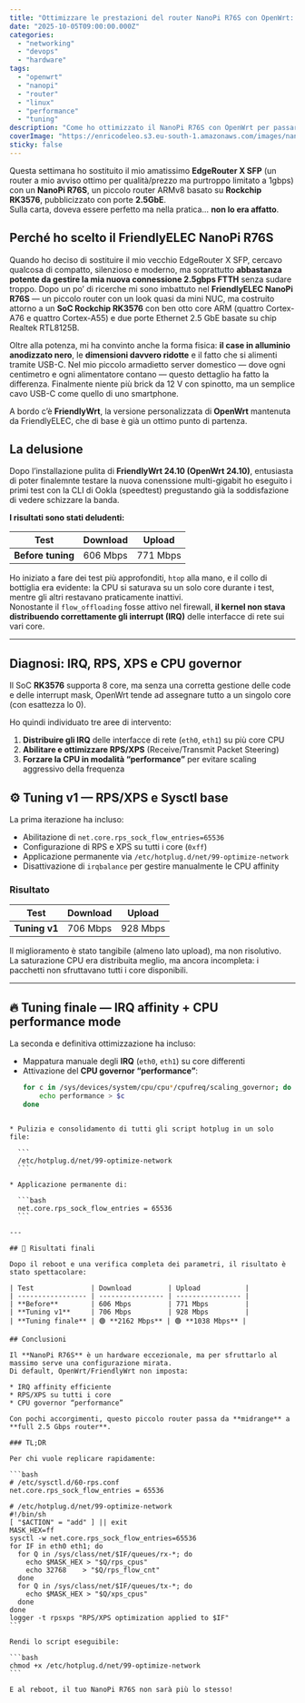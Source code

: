 ```yaml
---
title: "Ottimizzare le prestazioni del router NanoPi R76S con OpenWrt: da 600 Mbps a oltre 2 Gbps"
date: "2025-10-05T09:00:00.000Z"
categories:
  - "networking"
  - "devops"
  - "hardware"
tags:
  - "openwrt"
  - "nanopi"
  - "router"
  - "linux"
  - "performance"
  - "tuning"
description: "Come ho ottimizzato il NanoPi R76S con OpenWrt per passare da 600 Mbps a oltre 2 Gbps reali, sistemando IRQ, RPS/XPS e CPU governor per sfruttare al massimo il SoC Rockchip RK3576."
coverImage: "https://enricodeleo.s3.eu-south-1.amazonaws.com/images/nanopi-r76s-performance.jpg"
sticky: false
---
```


Questa settimana ho sostituito il mio amatissimo **EdgeRouter X SFP** (un router a mio avviso ottimo per qualità/prezzo ma purtroppo limitato a 1gbps) 
con un **NanoPi R76S**, un piccolo router ARMv8 basato su **Rockchip RK3576**, pubblicizzato con porte **2.5GbE**.  
Sulla carta, doveva essere perfetto ma nella pratica… **non lo era affatto**.

## Perché ho scelto il FriendlyELEC NanoPi R76S

Quando ho deciso di sostituire il mio vecchio EdgeRouter X SFP, cercavo qualcosa di compatto, silenzioso e moderno, ma soprattutto **abbastanza potente da gestire la mia nuova connessione 2.5gbps FTTH** senza sudare troppo.
Dopo un po’ di ricerche mi sono imbattuto nel **FriendlyELEC NanoPi R76S** — un piccolo router con un look quasi da mini NUC, ma costruito attorno a un **SoC Rockchip RK3576** con ben otto core ARM (quattro Cortex-A76 e quattro Cortex-A55) e due porte Ethernet 2.5 GbE basate su chip Realtek RTL8125B.

Oltre alla potenza, mi ha convinto anche la forma fisica: **il case in alluminio anodizzato nero**, le **dimensioni davvero ridotte** e il fatto che si alimenti tramite USB-C.
Nel mio piccolo armadietto server domestico — dove ogni centimetro e ogni alimentatore contano — questo dettaglio ha fatto la differenza.
Finalmente niente più brick da 12 V con spinotto, ma un semplice cavo USB-C come quello di uno smartphone.

A bordo c’è **FriendlyWrt**, la versione personalizzata di **OpenWrt** mantenuta da FriendlyELEC, che di base è già un ottimo punto di partenza.

## La delusione

Dopo l’installazione pulita di **FriendlyWrt 24.10 (OpenWrt 24.10)**, entusiasta di poter finalemnte testare la nuova conenssione multi-gigabit 
ho eseguito i primi test con la CLI di Ookla (speedtest) pregustando già la soddisfazione di vedere schizzare la banda.

**I risultati sono stati deludenti:**

| Test | Download | Upload |
|------|-----------|--------|
| **Before tuning** | 606 Mbps | 771 Mbps |

Ho iniziato a fare dei test più approfonditi, `htop` alla mano, e il collo di bottiglia era evidente: la CPU si saturava su un solo core durante i test, mentre gli altri restavano praticamente inattivi.  
Nonostante il `flow_offloading` fosse attivo nel firewall, **il kernel non stava distribuendo correttamente gli interrupt (IRQ)** delle interfacce di rete sui vari core.

---

## Diagnosi: IRQ, RPS, XPS e CPU governor

Il SoC **RK3576** supporta 8 core, ma senza una corretta gestione delle code e delle interrupt mask, OpenWrt tende ad assegnare tutto a un singolo core (con esattezza lo 0).

Ho quindi individuato tre aree di intervento:

1. **Distribuire gli IRQ** delle interfacce di rete (`eth0`, `eth1`) su più core CPU  
2. **Abilitare e ottimizzare RPS/XPS** (Receive/Transmit Packet Steering)  
3. **Forzare la CPU in modalità “performance”** per evitare scaling aggressivo della frequenza  

## ⚙️ Tuning v1 — RPS/XPS e Sysctl base

La prima iterazione ha incluso:

- Abilitazione di `net.core.rps_sock_flow_entries=65536`
- Configurazione di RPS e XPS su tutti i core (`0xff`)
- Applicazione permanente via `/etc/hotplug.d/net/99-optimize-network`
- Disattivazione di `irqbalance` per gestire manualmente le CPU affinity

### Risultato

| Test | Download | Upload |
|------|-----------|--------|
| **Tuning v1** | 706 Mbps | 928 Mbps |

Il miglioramento è stato tangibile (almeno lato upload), ma non risolutivo.  
La saturazione CPU era distribuita meglio, ma ancora incompleta: i pacchetti non sfruttavano tutti i core disponibili.

---

## 🔥 Tuning finale — IRQ affinity + CPU performance mode

La seconda e definitiva ottimizzazione ha incluso:

- Mappatura manuale degli **IRQ** (`eth0`, `eth1`) su core differenti
- Attivazione del **CPU governor “performance”**:
  ```bash
  for c in /sys/devices/system/cpu/cpu*/cpufreq/scaling_governor; do
      echo performance > $c
  done
````

* Pulizia e consolidamento di tutti gli script hotplug in un solo file:

  ```
  /etc/hotplug.d/net/99-optimize-network
  ```

* Applicazione permanente di:

  ```bash
  net.core.rps_sock_flow_entries = 65536
  ```

---

## 🚀 Risultati finali

Dopo il reboot e una verifica completa dei parametri, il risultato è stato spettacolare:

| Test              | Download         | Upload           |
| ----------------- | ---------------- | ---------------- |
| **Before**        | 606 Mbps         | 771 Mbps         |
| **Tuning v1**     | 706 Mbps         | 928 Mbps         |
| **Tuning finale** | 🟢 **2162 Mbps** | 🟢 **1038 Mbps** |

## Conclusioni

Il **NanoPi R76S** è un hardware eccezionale, ma per sfruttarlo al massimo serve una configurazione mirata.
Di default, OpenWrt/FriendlyWrt non imposta:

* IRQ affinity efficiente
* RPS/XPS su tutti i core
* CPU governor “performance”

Con pochi accorgimenti, questo piccolo router passa da **midrange** a **full 2.5 Gbps router**.

### TL;DR

Per chi vuole replicare rapidamente:

```bash
# /etc/sysctl.d/60-rps.conf
net.core.rps_sock_flow_entries = 65536

# /etc/hotplug.d/net/99-optimize-network
#!/bin/sh
[ "$ACTION" = "add" ] || exit
MASK_HEX=ff
sysctl -w net.core.rps_sock_flow_entries=65536
for IF in eth0 eth1; do
  for Q in /sys/class/net/$IF/queues/rx-*; do
    echo $MASK_HEX > "$Q/rps_cpus"
    echo 32768    > "$Q/rps_flow_cnt"
  done
  for Q in /sys/class/net/$IF/queues/tx-*; do
    echo $MASK_HEX > "$Q/xps_cpus"
  done
done
logger -t rpsxps "RPS/XPS optimization applied to $IF"
```

Rendi lo script eseguibile:

```bash
chmod +x /etc/hotplug.d/net/99-optimize-network
```

E al reboot, il tuo NanoPi R76S non sarà più lo stesso!

